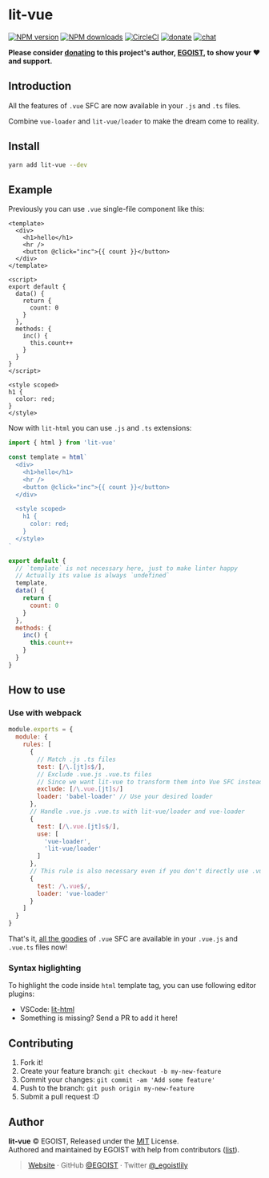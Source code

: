 # lit-vue

[![NPM version](https://badgen.net/npm/v/lit-vue)](https://npmjs.com/package/lit-vue) [![NPM downloads](https://badgen.net/npm/dm/lit-vue)](https://npmjs.com/package/lit-vue) [![CircleCI](https://badgen.net/circleci/github/egoist/lit-vue/master)](https://circleci.com/gh/egoist/lit-vue/tree/master) [![donate](https://badgen.net/badge/support%20me/donate/ff69b4)](https://patreon.com/egoist) [![chat](https://badgen.net/badge/chat%20on/discord/7289DA)](https://chat.egoist.moe)

**Please consider [donating](https://www.patreon.com/egoist) to this project's author, [EGOIST](#author), to show your ❤️ and support.**

## Introduction

All the features of `.vue` SFC are now available in your `.js` and `.ts` files.

Combine `vue-loader` and `lit-vue/loader` to make the dream come to reality.

## Install

```bash
yarn add lit-vue --dev
```

## Example

Previously you can use `.vue` single-file component like this:

```vue
<template>
  <div>
    <h1>hello</h1>
    <hr />
    <button @click="inc">{{ count }}</button>
  </div>
</template>

<script>
export default {
  data() {
    return {
      count: 0
    }
  },
  methods: {
    inc() {
      this.count++
    }
  }
}
</script>

<style scoped>
h1 {
  color: red;
}
</style>
```

Now with `lit-html` you can use `.js` and `.ts` extensions:

```js
import { html } from 'lit-vue'

const template = html`
  <div>
    <h1>hello</h1>
    <hr />
    <button @click="inc">{{ count }}</button>
  </div>

  <style scoped>
    h1 {
      color: red;
    }
  </style>
`

export default {
  // `template` is not necessary here, just to make linter happy
  // Actually its value is always `undefined`
  template,
  data() {
    return {
      count: 0
    }
  },
  methods: {
    inc() {
      this.count++
    }
  }
}
```

## How to use

### Use with webpack

```js
module.exports = {
  module: {
    rules: [
      {
        // Match .js .ts files
        test: [/\.[jt]s$/],
        // Exclude .vue.js .vue.ts files
        // Since we want lit-vue to transform them into Vue SFC instead
        exclude: [/\.vue.[jt]s/]
        loader: 'babel-loader' // Use your desired loader
      },
      // Handle .vue.js .vue.ts with lit-vue/loader and vue-loader
      {
        test: [/\.vue.[jt]s$/],
        use: [
          'vue-loader',
          'lit-vue/loader'
        ]
      },
      // This rule is also necessary even if you don't directly use .vue files
      {
        test: /\.vue$/,
        loader: 'vue-loader'
      }
    ]
  }
}
```

That's it, [all the goodies](https://vue-loader.vuejs.org/) of `.vue` SFC are available in your `.vue.js` and `.vue.ts` files now!

### Syntax higlighting

To highlight the code inside `html` template tag, you can use following editor plugins:

- VSCode: [lit-html](https://marketplace.visualstudio.com/items?itemName=bierner.lit-html)
- Something is missing? Send a PR to add it here!

## Contributing

1. Fork it!
2. Create your feature branch: `git checkout -b my-new-feature`
3. Commit your changes: `git commit -am 'Add some feature'`
4. Push to the branch: `git push origin my-new-feature`
5. Submit a pull request :D

## Author

**lit-vue** © EGOIST, Released under the [MIT](./LICENSE) License.<br>
Authored and maintained by EGOIST with help from contributors ([list](https://github.com/egoist/lit-vue/contributors)).

> [Website](https://egoist.sh) · GitHub [@EGOIST](https://github.com/egoist) · Twitter [@\_egoistlily](https://twitter.com/_egoistlily)
